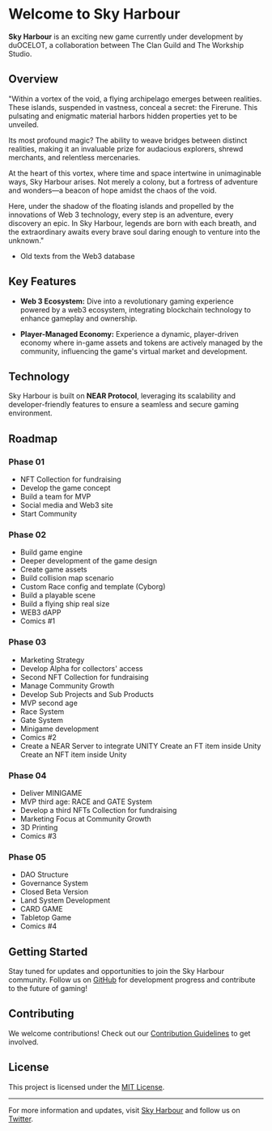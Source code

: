 # Welcome to Sky Harbour

**Sky Harbour** is an exciting new game currently under development by duOCELOT, a collaboration between The Clan Guild and The Workship Studio.

## Overview

"Within a vortex of the void, a flying archipelago emerges between realities. These islands, suspended in vastness, conceal a secret: the Firerune. This pulsating and enigmatic material harbors hidden properties yet to be unveiled.

Its most profound magic? The ability to weave bridges between distinct realities, making it an invaluable prize for audacious explorers, shrewd merchants, and relentless mercenaries.

At the heart of this vortex, where time and space intertwine in unimaginable ways, Sky Harbour arises. Not merely a colony, but a fortress of adventure and wonders—a beacon of hope amidst the chaos of the void.

Here, under the shadow of the floating islands and propelled by the innovations of Web 3 technology, every step is an adventure, every discovery an epic. In Sky Harbour, legends are born with each breath, and the extraordinary awaits every brave soul daring enough to venture into the unknown."

- Old texts from the Web3 database

## Key Features

- **Web 3 Ecosystem:** Dive into a revolutionary gaming experience powered by a web3 ecosystem, integrating blockchain technology to enhance gameplay and ownership.
  
- **Player-Managed Economy:** Experience a dynamic, player-driven economy where in-game assets and tokens are actively managed by the community, influencing the game's virtual market and development.

## Technology

Sky Harbour is built on **NEAR Protocol**, leveraging its scalability and developer-friendly features to ensure a seamless and secure gaming environment.

## Roadmap

### Phase 01

- NFT Collection for fundraising
- Develop the game concept
- Build a team for MVP
- Social media and Web3 site
- Start Community

### Phase 02

- Build game engine
- Deeper development of the game design
- Create game assets
- Build collision map scenario
- Custom Race config and template (Cyborg)
- Build a playable scene
- Build a flying ship real size
- WEB3 dAPP
- Comics #1

### Phase 03

- Marketing Strategy
- Develop Alpha for collectors' access
- Second NFT Collection for fundraising
- Manage Community Growth
- Develop Sub Projects and Sub Products
- MVP second age
- Race System
- Gate System
- Minigame development
- Comics #2
- Create a NEAR Server to integrate UNITY Create an FT item inside Unity Create an NFT item inside Unity

### Phase 04

- Deliver MINIGAME
- MVP third age: RACE and GATE System
- Develop a third NFTs Collection for fundraising
- Marketing Focus at Community Growth
- 3D Printing
- Comics #3

### Phase 05

- DAO Structure
- Governance System
- Closed Beta Version
- Land System Development
- CARD GAME
- Tabletop Game
- Comics #4

## Getting Started

Stay tuned for updates and opportunities to join the Sky Harbour community. Follow us on [GitHub](https://github.com/duOCELOT/sky-harbour) for development progress and contribute to the future of gaming!

## Contributing

We welcome contributions! Check out our [Contribution Guidelines](CONTRIBUTING.md) to get involved.

## License

This project is licensed under the [MIT License](LICENSE).

---

For more information and updates, visit [Sky Harbour](https://skyharbour.near) and follow us on [Twitter](https://twitter.com/skyharbour.near).
